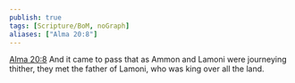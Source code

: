 ```yaml
---
publish: true
tags: [Scripture/BoM, noGraph]
aliases: ["Alma 20:8"]
---
```

[Alma 20:8](https://churchofjesuschrist.org/study/scriptures/bofm/alma/20?lang=eng&id=p8#p8) And it came to pass that as Ammon and Lamoni were journeying thither, they met the father of Lamoni, who was king over all the land.

